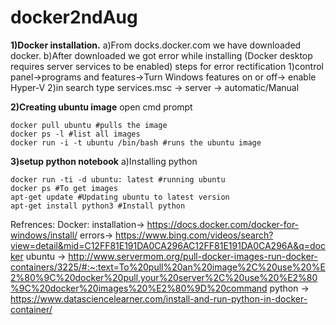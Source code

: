 
# docker2ndAug
**1)Docker installation.**
a)From docks.docker.com we have downloaded docker.
b)After downloaded we got error while installing (Docker desktop requires server services to be enabled)
steps for error rectification
1)control panel->programs and features->Turn Windows features on or off-> enable Hyper-V
2)in search type services.msc -> server -> automatic/Manual

**2)Creating ubuntu image**
open cmd prompt
```
docker pull ubuntu #pulls the image
docker ps -l #list all images
docker run -i -t ubuntu /bin/bash #runs the ubuntu image
```
**3)setup python notebook**
a)Installing python
```
docker run -ti -d ubuntu: latest #running ubuntu
docker ps #To get images
apt-get update #Updating ubuntu to latest version
apt-get install python3 #Install python
```

 

Refrences:
Docker:
installation-> https://docs.docker.com/docker-for-windows/install/
errors-> https://www.bing.com/videos/search?view=detail&mid=C12FF81E191DA0CA296AC12FF81E191DA0CA296A&q=docker
ubuntu -> http://www.servermom.org/pull-docker-images-run-docker-containers/3225/#:~:text=To%20pull%20an%20image%2C%20use%20%E2%80%9C%20docker%20pull,your%20server%2C%20use%20%E2%80%9C%20docker%20images%20%E2%80%9D%20command
python -> https://www.datasciencelearner.com/install-and-run-python-in-docker-container/
